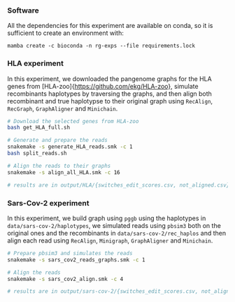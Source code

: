 
### Software
All the dependencies for this experiment are available on conda, so it is sufficient to create an environment with:
```
mamba create -c bioconda -n rg-exps --file requirements.lock 
```

### HLA experiment
In this experiment,  we downloaded the pangenome graphs for the HLA genes from [HLA-zoo]{https://github.com/ekg/HLA-zoo}, simulate recombinants haplotypes by traversing the graphs, and then align both recombinant and true haplotypse to their original graph using `RecAlign`, `RecGraph`, `GraphAligner` and `Minichain`.

```bash
# Download the selected genes from HLA-zoo
bash get_HLA_full.sh

# Generate and prepare the reads
snakemake -s generate_HLA_reads.smk -c 1
bash split_reads.sh

# Align the reads to their graphs
snakemake -s align_all_HLA.smk -c 16

# results are in output/HLA/{switches_edit_scores.csv, not_aligned.csv}
```

### Sars-Cov-2 experiment

In this experiment, we build graph using `pggb` using the haplotypes in `data/sars-cov-2/haplotypes`, we simulated reads using `pbsim3` both on the original ones and the recombinants in `data/sars-cov-2/rec_haplos` and then align each read using `RecAlign`, `Minigraph`, `GraphAligner` and `Minichain`.

```bash
# Prepare pbsim3 and simulates the reads
snakemake -s sars_cov2_reads_graphs.smk -c 1

# Align the reads
snakemake -s sars_cov2_align.smk -c 4

# results are in output/sars-cov-2/{switches_edit_scores.csv, not_aligned.csv}
```

